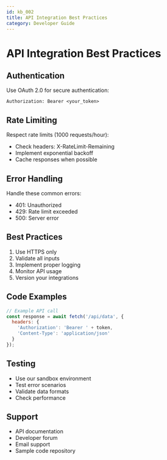 ```yaml
---
id: kb_002
title: API Integration Best Practices
category: Developer Guide
---
```


# API Integration Best Practices

## Authentication
Use OAuth 2.0 for secure authentication:
```
Authorization: Bearer <your_token>
```

## Rate Limiting
Respect rate limits (1000 requests/hour):
- Check headers: X-RateLimit-Remaining
- Implement exponential backoff
- Cache responses when possible

## Error Handling
Handle these common errors:
- 401: Unauthorized
- 429: Rate limit exceeded
- 500: Server error

## Best Practices
1. Use HTTPS only
2. Validate all inputs
3. Implement proper logging
4. Monitor API usage
5. Version your integrations

## Code Examples
```javascript
// Example API call
const response = await fetch('/api/data', {
  headers: {
    'Authorization': 'Bearer ' + token,
    'Content-Type': 'application/json'
  }
});
```

## Testing
- Use our sandbox environment
- Test error scenarios
- Validate data formats
- Check performance

## Support
- API documentation
- Developer forum
- Email support
- Sample code repository